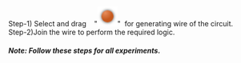 Step-1) Select and drag &nbsp;&nbsp; "<img src="images/gate/littledot.png" id="Supply"  width="40" height="40">"&nbsp;&nbsp;for generating wire of the circuit.<br>
Step-2)Join the wire to perform the required logic.<br>
<h5>Note: Follow these steps for all experiments.</h5> <br>